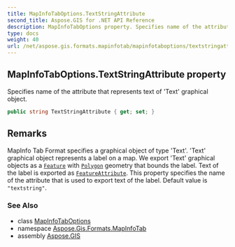 ```yaml
---
title: MapInfoTabOptions.TextStringAttribute
second_title: Aspose.GIS for .NET API Reference
description: MapInfoTabOptions property. Specifies name of the attribute that represents text of Text graphical object
type: docs
weight: 40
url: /net/aspose.gis.formats.mapinfotab/mapinfotaboptions/textstringattribute/
---
```

## MapInfoTabOptions.TextStringAttribute property

Specifies name of the attribute that represents text of 'Text' graphical object.

```csharp
public string TextStringAttribute { get; set; }
```

## Remarks

MapInfo Tab Format specifies a graphical object of type 'Text'. 'Text' graphical object represents a label on a map. We export 'Text' graphical objects as a [`Feature`](../../../aspose.gis/feature/) with [`Polygon`](../../../aspose.gis.geometries/polygon/) geometry that bounds the label. Text of the label is exported as [`FeatureAttribute`](../../../aspose.gis/featureattribute/). This property specifies the name of the attribute that is used to export text of the label. Default value is `"textstring"`.

### See Also

* class [MapInfoTabOptions](../)
* namespace [Aspose.Gis.Formats.MapInfoTab](../../mapinfotaboptions/)
* assembly [Aspose.GIS](../../../)


